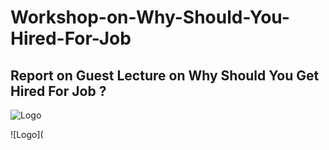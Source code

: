 # Workshop-on-Why-Should-You-Hired-For-Job


## Report on Guest Lecture on Why Should You Get Hired For Job ?

![Logo](https://github.com/yashraj9011/Workshop-on-Why-Should-You-Hired-For-Job-/blob/main/IMG_20231026_220307.jpg)

![Logo](
